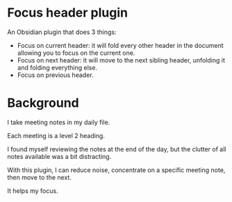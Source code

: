 # Focus header plugin

An Obsidian plugin that does 3 things:

- Focus on current header: it will fold every other header in the document allowing you to focus on the current one.
- Focus on next header: it will move to the next sibling header, unfolding it and folding everything else.
- Focus on previous header.

# Background

I take meeting notes in my daily file.

Each meeting is a level 2 heading.

I found myself reviewing the notes at the end of the day, but the clutter of all notes available was a bit distracting.

With this plugin, I can reduce noise, concentrate on a specific meeting note, then move to the next.

It helps my focus.